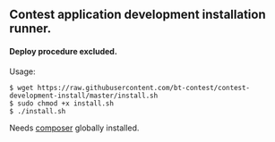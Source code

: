 ## Contest application development installation runner. 
#### Deploy procedure excluded.

Usage:
```
$ wget https://raw.githubusercontent.com/bt-contest/contest-development-install/master/install.sh
$ sudo chmod +x install.sh
$ ./install.sh
```

Needs [composer](https://getcomposer.org/doc/00-intro.md#globally) globally installed.
